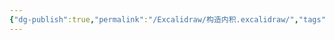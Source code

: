```yaml
---
{"dg-publish":true,"permalink":"/Excalidraw/构造内积.excalidraw/","tags":["excalidraw"]}
---
```

<style> .container {font-family: sans-serif; text-align: center;} .button-wrapper button {z-index: 1;height: 40px; width: 100px; margin: 10px;padding: 5px;} .excalidraw .App-menu_top .buttonList { display: flex;} .excalidraw-wrapper { height: 800px; margin: 50px; position: relative;} :root[dir="ltr"] .excalidraw .layer-ui__wrapper .zen-mode-transition.App-menu_bottom--transition-left {transform: none;} </style><script src="https://cdn.jsdelivr.net/npm/react@17/umd/react.production.min.js"></script><script src="https://cdn.jsdelivr.net/npm/react-dom@17/umd/react-dom.production.min.js"></script><script type="text/javascript" src="https://cdn.jsdelivr.net/npm/@excalidraw/excalidraw@0/dist/excalidraw.production.min.js"></script><div id="构造内积excalidraw.md"></div><script>(function(){const InitialData={"type":"excalidraw","version":2,"source":"https://github.com/zsviczian/obsidian-excalidraw-plugin/releases/tag/2.6.7","elements":[{"id":"AXKPGaypQC6Drdz55M2wG","type":"arrow","x":-4.7098079157312895,"y":5.662498474121094,"width":263.1617902238684,"height":0,"angle":0,"strokeColor":"#1e1e1e","backgroundColor":"transparent","fillStyle":"solid","strokeWidth":1,"strokeStyle":"solid","roughness":0,"opacity":100,"groupIds":[],"frameId":null,"index":"a0","roundness":{"type":2},"seed":1100916469,"version":61,"versionNonce":1119089420,"isDeleted":false,"boundElements":[],"updated":1745050757676,"link":null,"locked":false,"points":[[0,0],[263.1617902238684,0]],"lastCommittedPoint":null,"startBinding":null,"endBinding":null,"startArrowhead":null,"endArrowhead":"arrow","elbowed":false},{"id":"1KoCBIPTtsvt7Sfrg5PTT","type":"arrow","x":34.799987792968786,"y":49.493662794556485,"width":1.4210854715202004e-14,"height":220.39799931248993,"angle":0,"strokeColor":"#1e1e1e","backgroundColor":"transparent","fillStyle":"solid","strokeWidth":1,"strokeStyle":"solid","roughness":0,"opacity":100,"groupIds":[],"frameId":null,"index":"a1","roundness":{"type":2},"seed":1798942485,"version":144,"versionNonce":79325196,"isDeleted":false,"boundElements":[],"updated":1745050753994,"link":null,"locked":false,"points":[[0,0],[1.4210854715202004e-14,-220.39799931248993]],"lastCommittedPoint":null,"startBinding":null,"endBinding":null,"startArrowhead":null,"endArrowhead":"arrow","elbowed":false},{"id":"Shj09ciC","type":"text","x":265.35631239704344,"y":-6.337501525878906,"width":12,"height":25,"angle":0,"strokeColor":"#1e1e1e","backgroundColor":"transparent","fillStyle":"solid","strokeWidth":1,"strokeStyle":"solid","roughness":0,"opacity":100,"groupIds":[],"frameId":null,"index":"a2","roundness":null,"seed":1572611867,"version":25,"versionNonce":469477644,"isDeleted":false,"boundElements":[],"updated":1745050760044,"link":null,"locked":false,"text":"x","rawText":"x","fontSize":20,"fontFamily":5,"textAlign":"left","verticalAlign":"top","containerId":null,"originalText":"x","autoResize":true,"lineHeight":1.25},{"id":"IslR5yBa","type":"text","x":-2,"y":-201.9779450207496,"width":11,"height":25,"angle":0,"strokeColor":"#1e1e1e","backgroundColor":"transparent","fillStyle":"solid","strokeWidth":1,"strokeStyle":"solid","roughness":0,"opacity":100,"groupIds":[],"frameId":null,"index":"a3","roundness":null,"seed":1922651707,"version":32,"versionNonce":430986892,"isDeleted":false,"boundElements":[],"updated":1745050755944,"link":null,"locked":false,"text":"y","rawText":"y","fontSize":20,"fontFamily":5,"textAlign":"left","verticalAlign":"top","containerId":null,"originalText":"y","autoResize":true,"lineHeight":1.25},{"id":"Umsfg6WFVo-mYOF66c3zF","type":"arrow","x":35.422304860454915,"y":6.071952349379728,"width":170.39731940290852,"height":0,"angle":0,"strokeColor":"#1971c2","backgroundColor":"transparent","fillStyle":"solid","strokeWidth":1,"strokeStyle":"solid","roughness":0,"opacity":100,"groupIds":[],"frameId":null,"index":"a4","roundness":{"type":2},"seed":1473427596,"version":95,"versionNonce":1367548468,"isDeleted":false,"boundElements":[],"updated":1745050720178,"link":null,"locked":false,"points":[[0,0],[170.39731940290852,0]],"lastCommittedPoint":null,"startBinding":null,"endBinding":null,"startArrowhead":null,"endArrowhead":"arrow","elbowed":false},{"id":"Xb3auHvLJi3leflxN9nop","type":"arrow","x":35.627390467845146,"y":2.7824550686454472,"width":87.17234301165645,"height":87.17234301165644,"angle":0,"strokeColor":"#e03131","backgroundColor":"transparent","fillStyle":"solid","strokeWidth":1,"strokeStyle":"solid","roughness":0,"opacity":100,"groupIds":[],"frameId":null,"index":"a5","roundness":{"type":2},"seed":1404556428,"version":60,"versionNonce":214524556,"isDeleted":false,"boundElements":[],"updated":1745050713559,"link":null,"locked":false,"points":[[0,0],[87.17234301165645,-87.17234301165644]],"lastCommittedPoint":null,"startBinding":null,"endBinding":null,"startArrowhead":null,"endArrowhead":"arrow","elbowed":false},{"id":"qbCqG9oG1z71-HlgUWcj6","type":"line","x":124.23940906101052,"y":-83.40304628790989,"width":0,"height":88.15920976382154,"angle":0,"strokeColor":"#e03131","backgroundColor":"transparent","fillStyle":"solid","strokeWidth":0.5,"strokeStyle":"dashed","roughness":0,"opacity":100,"groupIds":[],"frameId":null,"index":"a6","roundness":{"type":2},"seed":1053120180,"version":40,"versionNonce":141016628,"isDeleted":false,"boundElements":[],"updated":1745050634274,"link":null,"locked":false,"points":[[0,0],[0,88.15920976382154]],"lastCommittedPoint":null,"startBinding":null,"endBinding":null,"startArrowhead":null,"endArrowhead":null},{"id":"rEFh3TgJ","type":"text","x":131.10053682688766,"y":-105.64748130876553,"width":11.099990844726562,"height":25,"angle":0,"strokeColor":"#e03131","backgroundColor":"transparent","fillStyle":"solid","strokeWidth":0.5,"strokeStyle":"dashed","roughness":0,"opacity":100,"groupIds":[],"frameId":null,"index":"a8","roundness":null,"seed":227626292,"version":6,"versionNonce":1812649524,"isDeleted":false,"boundElements":[],"updated":1745050652836,"link":null,"locked":false,"text":"b","rawText":"b","fontSize":20,"fontFamily":5,"textAlign":"left","verticalAlign":"top","containerId":null,"originalText":"b","autoResize":true,"lineHeight":1.25},{"id":"TK7J7Hym","type":"text","x":216.23285099567744,"y":-4.666085944805474,"width":12,"height":25,"angle":0,"strokeColor":"#1971c2","backgroundColor":"transparent","fillStyle":"solid","strokeWidth":0.5,"strokeStyle":"dashed","roughness":0,"opacity":100,"groupIds":[],"frameId":null,"index":"a9","roundness":null,"seed":239720756,"version":6,"versionNonce":2018123276,"isDeleted":false,"boundElements":[],"updated":1745050656788,"link":null,"locked":false,"text":"a","rawText":"a","fontSize":20,"fontFamily":5,"textAlign":"left","verticalAlign":"top","containerId":null,"originalText":"a","autoResize":true,"lineHeight":1.25},{"id":"5BO0JVL5K61sO2eZE0jqg","type":"arrow","x":35.100297060629316,"y":6.201874200955984,"width":0,"height":91.47194319202859,"angle":0,"strokeColor":"#e03131","backgroundColor":"transparent","fillStyle":"solid","strokeWidth":0.5,"strokeStyle":"dashed","roughness":0,"opacity":100,"groupIds":[],"frameId":null,"index":"aA","roundness":{"type":2},"seed":806030092,"version":54,"versionNonce":652538508,"isDeleted":false,"boundElements":[],"updated":1745050665992,"link":null,"locked":false,"points":[[0,0],[0,-91.47194319202859]],"lastCommittedPoint":null,"startBinding":null,"endBinding":null,"startArrowhead":null,"endArrowhead":"arrow","elbowed":false},{"id":"FfGM5lCi","type":"text","x":12.458727818748315,"y":-104.74181508426099,"width":11,"height":25,"angle":0,"strokeColor":"#e03131","backgroundColor":"transparent","fillStyle":"solid","strokeWidth":0.5,"strokeStyle":"dashed","roughness":0,"opacity":100,"groupIds":[],"frameId":null,"index":"aB","roundness":null,"seed":356434188,"version":25,"versionNonce":1815835444,"isDeleted":false,"boundElements":[],"updated":1745050685239,"link":null,"locked":false,"text":"c","rawText":"c","fontSize":20,"fontFamily":5,"textAlign":"left","verticalAlign":"top","containerId":null,"originalText":"c","autoResize":true,"lineHeight":1.25},{"id":"FUUYOuz8","type":"text","x":72.68531582146898,"y":-14.628362591915959,"width":20.567489624023438,"height":16.849055801898537,"angle":0,"strokeColor":"#e03131","backgroundColor":"transparent","fillStyle":"solid","strokeWidth":0.5,"strokeStyle":"dashed","roughness":0,"opacity":100,"groupIds":[],"frameId":null,"index":"aC","roundness":null,"seed":649541172,"version":47,"versionNonce":323642636,"isDeleted":false,"boundElements":[],"updated":1745050727995,"link":null,"locked":false,"text":"k a","rawText":"k a","fontSize":13.47924464151883,"fontFamily":5,"textAlign":"left","verticalAlign":"top","containerId":null,"originalText":"k a","autoResize":true,"lineHeight":1.25},{"id":"AWv8WVicjMc5w7NQHJmWv","type":"arrow","x":36.0059460109874,"y":6.654698676135013,"width":89.66062801716598,"height":0,"angle":0,"strokeColor":"#e03131","backgroundColor":"transparent","fillStyle":"solid","strokeWidth":1,"strokeStyle":"dashed","roughness":0,"opacity":100,"groupIds":[],"frameId":null,"index":"aD","roundness":{"type":2},"seed":1758935732,"version":30,"versionNonce":1055232524,"isDeleted":false,"boundElements":[],"updated":1745050730803,"link":null,"locked":false,"points":[[0,0],[89.66062801716598,0]],"lastCommittedPoint":null,"startBinding":null,"endBinding":null,"startArrowhead":null,"endArrowhead":"arrow","elbowed":false}],"appState":{"theme":"dark","viewBackgroundColor":"#ffffff","currentItemStrokeColor":"#e03131","currentItemBackgroundColor":"transparent","currentItemFillStyle":"solid","currentItemStrokeWidth":1,"currentItemStrokeStyle":"dashed","currentItemRoughness":0,"currentItemOpacity":100,"currentItemFontFamily":5,"currentItemFontSize":20,"currentItemTextAlign":"left","currentItemStartArrowhead":null,"currentItemEndArrowhead":"arrow","currentItemArrowType":"round","scrollX":278.31589192206326,"scrollY":596.6713285244937,"zoom":{"value":1.215982},"currentItemRoundness":"round","gridSize":20,"gridStep":5,"gridModeEnabled":false,"gridColor":{"Bold":"rgba(217, 217, 217, 0.5)","Regular":"rgba(230, 230, 230, 0.5)"},"currentStrokeOptions":null,"frameRendering":{"enabled":true,"clip":true,"name":true,"outline":true},"objectsSnapModeEnabled":false,"activeTool":{"type":"selection","customType":null,"locked":false,"lastActiveTool":null}},"files":{}};InitialData.scrollToContent=true;App=()=>{const e=React.useRef(null),t=React.useRef(null),[n,i]=React.useState({width:void 0,height:void 0});return React.useEffect(()=>{i({width:t.current.getBoundingClientRect().width,height:t.current.getBoundingClientRect().height});const e=()=>{i({width:t.current.getBoundingClientRect().width,height:t.current.getBoundingClientRect().height})};return window.addEventListener("resize",e),()=>window.removeEventListener("resize",e)},[t]),React.createElement(React.Fragment,null,React.createElement("div",{className:"excalidraw-wrapper",ref:t},React.createElement(ExcalidrawLib.Excalidraw,{ref:e,width:n.width,height:n.height,initialData:InitialData,viewModeEnabled:!0,zenModeEnabled:!0,gridModeEnabled:!1})))},excalidrawWrapper=document.getElementById("构造内积excalidraw.md");ReactDOM.render(React.createElement(App),excalidrawWrapper);})();</script>